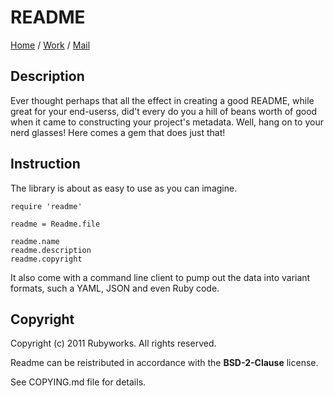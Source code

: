 # README

[Home](http://rubyworks.github.com/readme) /
[Work](http://github.com/rubyworks/readme) /
[Mail](http://groups.google.com/groups/rubyworks-mailinglist)


## Description

Ever thought perhaps that all the effect in creating a good README, while
great for your end-userss, did't every do you a hill of beans worth of good
when it came to constructing your project's metadata. Well, hang on to your
nerd glasses! Here comes a gem that does just that!


## Instruction

The library is about as easy to use as you can imagine.

    require 'readme'

    readme = Readme.file

    readme.name
    readme.description
    readme.copyright

It also come with a command line client to pump out the data into variant
formats, such a YAML, JSON and even Ruby code.


## Copyright

Copyright (c) 2011 Rubyworks. All rights reserved.

Readme can be reistributed in accordance with the **BSD-2-Clause** license.

See COPYING.md file for details.

